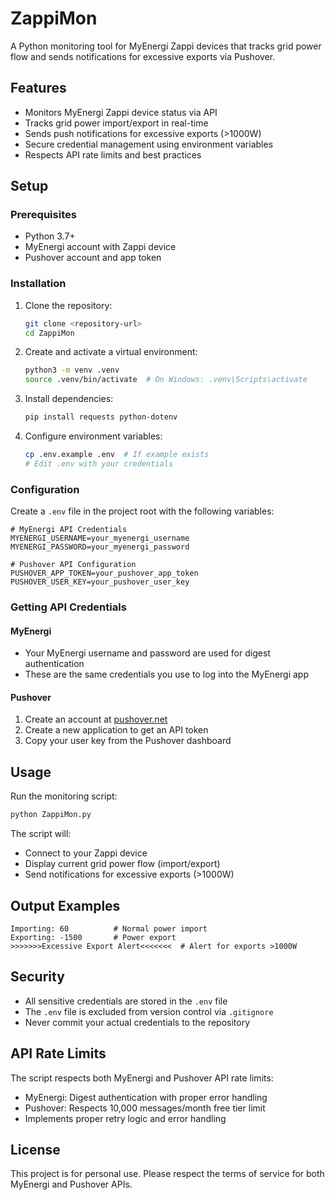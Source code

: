 # ZappiMon

A Python monitoring tool for MyEnergi Zappi devices that tracks grid power flow and sends notifications for excessive exports via Pushover.

## Features

- Monitors MyEnergi Zappi device status via API
- Tracks grid power import/export in real-time
- Sends push notifications for excessive exports (>1000W)
- Secure credential management using environment variables
- Respects API rate limits and best practices

## Setup

### Prerequisites

- Python 3.7+
- MyEnergi account with Zappi device
- Pushover account and app token

### Installation

1. Clone the repository:
   ```bash
   git clone <repository-url>
   cd ZappiMon
   ```

2. Create and activate a virtual environment:
   ```bash
   python3 -m venv .venv
   source .venv/bin/activate  # On Windows: .venv\Scripts\activate
   ```

3. Install dependencies:
   ```bash
   pip install requests python-dotenv
   ```

4. Configure environment variables:
   ```bash
   cp .env.example .env  # If example exists
   # Edit .env with your credentials
   ```

### Configuration

Create a `.env` file in the project root with the following variables:

```env
# MyEnergi API Credentials
MYENERGI_USERNAME=your_myenergi_username
MYENERGI_PASSWORD=your_myenergi_password

# Pushover API Configuration
PUSHOVER_APP_TOKEN=your_pushover_app_token
PUSHOVER_USER_KEY=your_pushover_user_key
```

### Getting API Credentials

#### MyEnergi
- Your MyEnergi username and password are used for digest authentication
- These are the same credentials you use to log into the MyEnergi app

#### Pushover
1. Create an account at [pushover.net](https://pushover.net)
2. Create a new application to get an API token
3. Copy your user key from the Pushover dashboard

## Usage

Run the monitoring script:

```bash
python ZappiMon.py
```

The script will:
- Connect to your Zappi device
- Display current grid power flow (import/export)
- Send notifications for excessive exports (>1000W)

## Output Examples

```
Importing: 60          # Normal power import
Exporting: -1500       # Power export
>>>>>>>Excessive Export Alert<<<<<<<  # Alert for exports >1000W
```

## Security

- All sensitive credentials are stored in the `.env` file
- The `.env` file is excluded from version control via `.gitignore`
- Never commit your actual credentials to the repository

## API Rate Limits

The script respects both MyEnergi and Pushover API rate limits:
- MyEnergi: Digest authentication with proper error handling
- Pushover: Respects 10,000 messages/month free tier limit
- Implements proper retry logic and error handling

## License

This project is for personal use. Please respect the terms of service for both MyEnergi and Pushover APIs.
